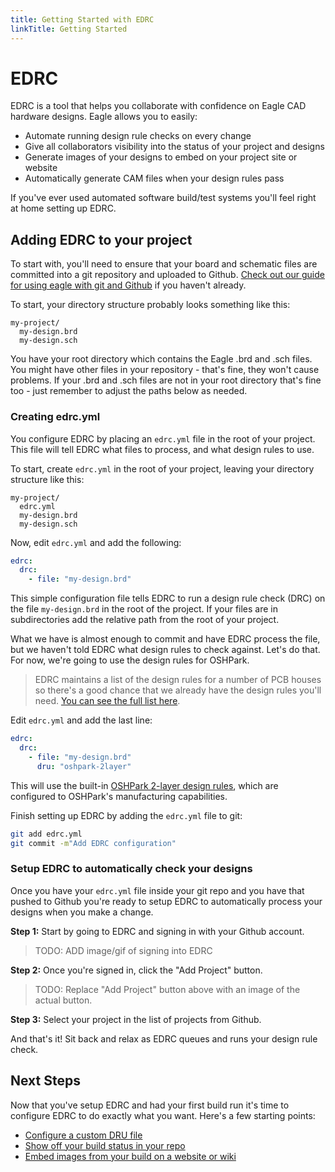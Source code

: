 ```yaml
---
title: Getting Started with EDRC
linkTitle: Getting Started
---
```


# EDRC
EDRC is a tool that helps you collaborate with confidence on Eagle CAD hardware designs. Eagle allows you to easily:

 - Automate running design rule checks on every change
 - Give all collaborators visibility into the status of your project and designs
 - Generate images of your designs to embed on your project site or website
 - Automatically generate CAM files when your design rules pass

If you've ever used automated software build/test systems you'll feel right at home setting up EDRC.

## Adding EDRC to your project
To start with, you'll need to ensure that your board and schematic files are committed into a git repository and uploaded to Github. [Check out our guide for using eagle with git and Github](/guides/setup-git) if you haven't already.

To start, your directory structure probably looks something like this:
```
my-project/
  my-design.brd
  my-design.sch
```
You have your root directory which contains the Eagle .brd and .sch files. You might have other files in your repository - that's fine, they won't cause problems. If your .brd and .sch files are not in your root directory that's fine too - just remember to adjust the paths below as needed.

### Creating edrc.yml
You configure EDRC by placing an `edrc.yml` file in the root of your project. This file will tell EDRC what files to process, and what design rules to use.

To start, create `edrc.yml` in the root of your project, leaving your directory structure like this:
```
my-project/
  edrc.yml
  my-design.brd
  my-design.sch
```

Now, edit `edrc.yml` and add the following:
```yaml
edrc:
  drc:
    - file: "my-design.brd"
```

This simple configuration file tells EDRC to run a design rule check (DRC) on the file `my-design.brd` in the root of the project. If your files are in subdirectories add the relative path from the root of your project.

What we have is almost enough to commit and have EDRC process the file, but we haven't told EDRC what design rules to check against. Let's do that. For now, we're going to use the design rules for OSHPark.

> EDRC maintains a list of the design rules for a number of PCB houses so there's a good chance that we already have the design rules you'll need. [You can see the full list here](/reference/design-rules-list).

Edit `edrc.yml` and add the last line:
```yaml
edrc:
  drc:
    - file: "my-design.brd"
      dru: "oshpark-2layer"
```

This will use the built-in [OSHPark 2-layer design rules](/reference/design-rules-list#oshpark), which are configured to OSHPark's manufacturing capabilities.

Finish setting up EDRC by adding the `edrc.yml` file to git:
```bash
git add edrc.yml
git commit -m"Add EDRC configuration"
```

### Setup EDRC to automatically check your designs
Once you have your `edrc.yml` file inside your git repo and you have that pushed to Github you're ready to setup EDRC to automatically process your designs when you make a change.

**Step 1:** Start by going to EDRC and signing in with your Github account.

>TODO: ADD image/gif of signing into EDRC

**Step 2:** Once you're signed in, click the "Add Project" button.

>TODO: Replace "Add Project" button above with an image of the actual button.

**Step 3:** Select your project in the list of projects from Github.

And that's it! Sit back and relax as EDRC queues and runs your design rule check.

## Next Steps
Now that you've setup EDRC and had your first build run it's time to configure EDRC to do exactly what you want. Here's a few starting points:

 - [Configure a custom DRU file](/guides/setup-custom-dru)
 - [Show off your build status in your repo](/guides/setup-build-status-image)
 - [Embed images from your build on a website or wiki](/guides/setup-build-images)